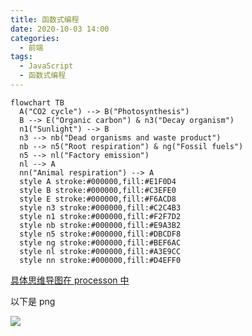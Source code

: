 ```yaml
---
title: 函数式编程
date: 2020-10-03 14:00
categories:
  - 前端
tags:
  - JavaScript
  - 函数式编程
---
```


```mermaid
flowchart TB
  A("CO2 cycle") --> B("Photosynthesis")
  B --> E("Organic carbon") & n3("Decay organism")
  n1("Sunlight") --> B
  n3 --> nb("Dead organisms and waste product")
  nb --> n5("Root respiration") & ng("Fossil fuels")
  n5 --> nl("Factory emission")
  nl --> A
  nn("Animal respiration") --> A
  style A stroke:#000000,fill:#E1F0D4
  style B stroke:#000000,fill:#C3EFE0
  style E stroke:#000000,fill:#F6ACD8
  style n3 stroke:#000000,fill:#C2C4B3
  style n1 stroke:#000000,fill:#F2F7D2
  style nb stroke:#000000,fill:#E9A3B2
  style n5 stroke:#000000,fill:#DBCDF8
  style ng stroke:#000000,fill:#BEF6AC
  style nl stroke:#000000,fill:#A3E9CC
  style nn stroke:#000000,fill:#D4EFF0
```

[具体思维导图在 processon 中](https://www.processon.com/v/63d60c1284787d177a985053)

以下是 png

![](https://i.postimg.cc/LXw319qf/image.png)
